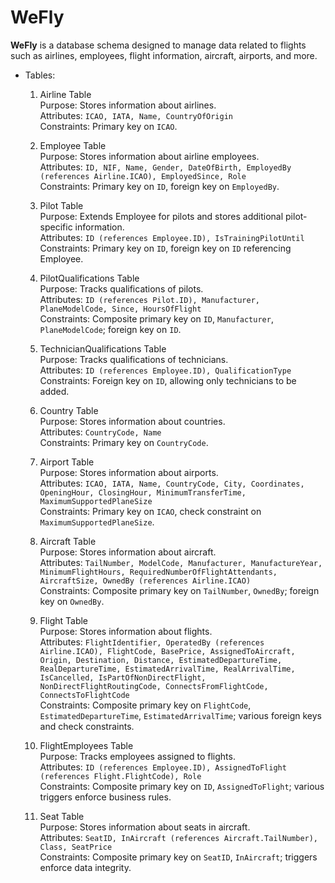 <h1>WeFly</h1>

<strong>WeFly</strong> is a database schema designed to manage data related to flights such as airlines, employees, flight information, 
aircraft, airports, and more.

- Tables:

  1. Airline Table<br>
  Purpose: Stores information about airlines.<br>
  Attributes: `ICAO, IATA, Name, CountryOfOrigin`<br>
  Constraints: Primary key on `ICAO`.

  3. Employee Table<br>
  Purpose: Stores information about airline employees.<br>
  Attributes: `ID, NIF, Name, Gender, DateOfBirth, EmployedBy (references Airline.ICAO), EmployedSince, Role`<br>
  Constraints: Primary key on `ID`, foreign key on `EmployedBy`.

  4. Pilot Table<br>
  Purpose: Extends Employee for pilots and stores additional pilot-specific information.<br>
  Attributes: `ID (references Employee.ID), IsTrainingPilotUntil`<br>
  Constraints: Primary key on `ID`, foreign key on `ID` referencing Employee.

  5. PilotQualifications Table<br>
  Purpose: Tracks qualifications of pilots.<br>
  Attributes: `ID (references Pilot.ID), Manufacturer, PlaneModelCode, Since, HoursOfFlight`<br>
  Constraints: Composite primary key on `ID`, `Manufacturer`, `PlaneModelCode`; foreign key on `ID`.

  6. TechnicianQualifications Table<br>
  Purpose: Tracks qualifications of technicians.<br>
  Attributes: `ID (references Employee.ID), QualificationType`<br>
  Constraints: Foreign key on `ID`, allowing only technicians to be added.

  7. Country Table<br>
  Purpose: Stores information about countries.<br>
  Attributes: `CountryCode, Name`<br>
  Constraints: Primary key on `CountryCode`.

  8. Airport Table<br>
  Purpose: Stores information about airports.<br>
  Attributes: `ICAO, IATA, Name, CountryCode, City, Coordinates, OpeningHour, ClosingHour, MinimumTransferTime, MaximumSupportedPlaneSize`<br>
  Constraints: Primary key on `ICAO`, check constraint on `MaximumSupportedPlaneSize`.

  9. Aircraft Table<br>
  Purpose: Stores information about aircraft.<br>
  Attributes: `TailNumber, ModelCode, Manufacturer, ManufactureYear, MinimumFlightHours, RequiredNumberOfFlightAttendants, AircraftSize, OwnedBy (references Airline.ICAO)`<br>
  Constraints: Composite primary key on `TailNumber`, `OwnedBy`; foreign key on `OwnedBy`.

  10. Flight Table<br>
  Purpose: Stores information about flights.<br>
  Attributes: `FlightIdentifier, OperatedBy (references Airline.ICAO), FlightCode, BasePrice, AssignedToAircraft, Origin, Destination, Distance, EstimatedDepartureTime, RealDepartureTime, EstimatedArrivalTime, RealArrivalTime, IsCancelled, IsPartOfNonDirectFlight, NonDirectFlightRoutingCode, ConnectsFromFlightCode, ConnectsToFlightCode`<br>
  Constraints: Composite primary key on `FlightCode`, `EstimatedDepartureTime`, `EstimatedArrivalTime`; various foreign keys and check constraints.

  11. FlightEmployees Table<br>
  Purpose: Tracks employees assigned to flights.<br>
  Attributes: `ID (references Employee.ID), AssignedToFlight (references Flight.FlightCode), Role`<br>
  Constraints: Composite primary key on `ID`, `AssignedToFlight`; various triggers enforce business rules.

  12. Seat Table<br>
  Purpose: Stores information about seats in aircraft.<br>
  Attributes: `SeatID, InAircraft (references Aircraft.TailNumber), Class, SeatPrice`<br>
  Constraints: Composite primary key on `SeatID`, `InAircraft`; triggers enforce data integrity.
